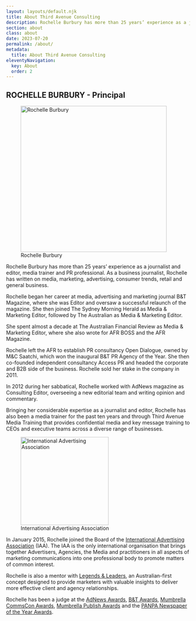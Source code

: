 ```yaml
---
layout: layouts/default.njk
title: About Third Avenue Consulting
description: Rochelle Burbury has more than 25 years’ experience as a journalist and editor, media trainer and PR professional.
section: about
class: about
date: 2023-07-20
permalink: /about/
metadata:
  title: About Third Avenue Consulting
eleventyNavigation:
  key: About
  order: 2
---
```








## ROCHELLE BURBURY - Principal ##

<figure class="imageright img400"><img title="Rochelle Burbury" src="/img/Rochelle-190530-square.jpg" alt="Rochelle Burbury" width="400px" height="auto">
<figcaption>Rochelle Burbury</figcaption>
</figure>

Rochelle Burbury has more than 25 years’ experience as a journalist and editor, media trainer and PR professional. As a business journalist, Rochelle has written on media, marketing, advertising, consumer trends, retail and general business.

Rochelle began her career at media, advertising and marketing journal B&T Magazine, where she was Editor and oversaw a successful relaunch of the magazine. She then joined The Sydney Morning Herald as Media & Marketing Editor, followed by The Australian as Media & Marketing Editor.

She spent almost a decade at The Australian Financial Review as Media & Marketing Editor, where she also wrote for AFR BOSS and the AFR Magazine.

Rochelle left the AFR to establish PR consultancy Open Dialogue, owned by M&C Saatchi, which won the inaugural B&T PR Agency of the Year. She then co-founded independent consultancy Access PR and headed the corporate and B2B side of the business. Rochelle sold her stake in the company in 2011.

In 2012 during her sabbatical, Rochelle worked with AdNews magazine as Consulting Editor, overseeing a new editorial team and writing opinion and commentary.

Bringing her considerable expertise as a journalist and editor, Rochelle has also been a media trainer for the past ten years and through Third Avenue Media Training that provides confidential media and key message training to CEOs and executive teams across a diverse range of businesses.

<figure class="imageright img241"><img title="International Advertising Association" src="/img/iaa_banner.png" alt="International Advertising Association" width="241px" height="auto">
<figcaption>International Advertising Association</figcaption>
</figure>

In January 2015, Rochelle joined the Board of the <a title="International Advertising Association" href="https://www.iaaglobal.org/" target="_blank" rel="noopener">International Advertising Association</a> (IAA). The IAA is the only international organisation that brings together Advertisers, Agencies, the Media and practitioners in all aspects of marketing communications into one professional body to promote matters of common interest.

Rochelle is also a mentor with <a title="Legends & Leaders" href="https://www.legendsandleaders.com.au/" target="_blank" rel="noopener">Legends & Leaders</a>, an Australian-first concept designed to provide marketers with valuable insights to deliver more effective client and agency relationships.

Rochelle has been a judge at the <a title="https://www.adnews.com.au/agency-of-the-year" href="https://www.adnews.com.au/agency-of-the-year" target="_blank" rel="noopener">AdNews Awards</a>, <a title="https://www.bandt.com.au/awards" href="https://www.bandt.com.au/awards" target="_blank" rel="noopener">B&amp;T Awards</a>, <a title="https://commscon.com.au/" href="https://commscon.com.au/" target="_blank" rel="noopener">Mumbrella CommsCon Awards</a>, <a href="https://mumbrella.com.au/publishawards" target="_blank" rel="noopener">Mumbrella Publish Awards</a> and the <a title="https://thenewspaperworks.com.au/awards/" href="https://thenewspaperworks.com.au/awards/" target="_blank" rel="noopener">PANPA Newspaper of the Year Awards</a>.